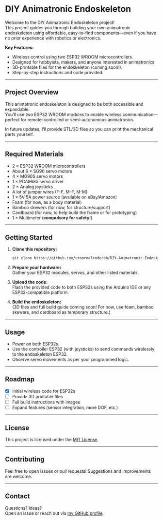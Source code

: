 # DIY Animatronic Endoskeleton

Welcome to the DIY Animatronic Endoskeleton project!  
This project guides you through building your own animatronic endoskeleton using affordable, easy-to-find components—even if you have no prior experience with robotics or electronics.

**Key Features:**
- Wireless control using two ESP32 WROOM microcontrollers.
- Designed for hobbyists, makers, and anyone interested in animatronics.
- 3D-printable files for the endoskeleton (coming soon!).
- Step-by-step instructions and code provided.

---

## Project Overview

This animatronic endoskeleton is designed to be both accessible and expandable.  
You’ll use two ESP32 WROOM modules to enable wireless communication—perfect for remote-controlled or semi-autonomous animatronics.

In future updates, I’ll provide STL/3D files so you can print the mechanical parts yourself.

---

## Required Materials

- 2 × ESP32 WROOM microcontrollers
- About 6 × SG90 servo motors
- 4 × MG90S servo motors
- 1 × PCA9685 servo driver
- 2 × Analog joysticks
- A lot of jumper wires (F-F, M-F, M-M)
- 1 × 5V 5A power source (available on eBay/Amazon)
- Foam (for now, as a body material)
- Bamboo skewers (for now, for structure/support)
- Cardboard (for now, to help build the frame or for prototyping)
- 1 × Multimeter (**compulsory for safety!**)

---

## Getting Started

1. **Clone this repository:**
   ```sh
   git clone https://github.com/urnormalcoderbb/DIY-Animatronic-Endoskeleton.git
   ```
2. **Prepare your hardware:**  
   Gather your ESP32 modules, servos, and other listed materials.

3. **Upload the code:**  
   Flash the provided code to both ESP32s using the Arduino IDE or any ESP32-compatible platform.

4. **Build the endoskeleton:**  
   (3D files and full build guide coming soon! For now, use foam, bamboo skewers, and cardboard as temporary structure.)

---

## Usage

- Power on both ESP32s.
- Use the controller ESP32 (with joysticks) to send commands wirelessly to the endoskeleton ESP32.
- Observe servo movements as per your programmed logic.

---

## Roadmap

- [x] Initial wireless code for ESP32s
- [ ] Provide 3D printable files
- [ ] Full build instructions with images
- [ ] Expand features (sensor integration, more DOF, etc.)

---

## License

This project is licensed under the [MIT License](LICENSE).

---

## Contributing

Feel free to open issues or pull requests! Suggestions and improvements are welcome.

---

## Contact

Questions? Ideas?  
Open an issue or reach out via [my GitHub profile](https://github.com/urnormalcoderbb).
